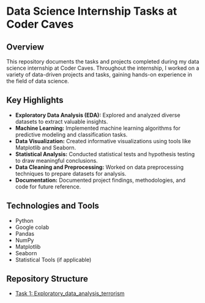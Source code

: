 # Data Science Internship Tasks at Coder Caves



## Overview

This repository documents the tasks and projects completed during my data science internship at Coder Caves. Throughout the internship, I worked on a variety of data-driven projects and tasks, gaining hands-on experience in the field of data science.

## Key Highlights

- **Exploratory Data Analysis (EDA):** Explored and analyzed diverse datasets to extract valuable insights.
- **Machine Learning:** Implemented machine learning algorithms for predictive modeling and classification tasks.
- **Data Visualization:** Created informative visualizations using tools like Matplotlib and Seaborn.
- **Statistical Analysis:** Conducted statistical tests and hypothesis testing to draw meaningful conclusions.
- **Data Cleaning and Preprocessing:** Worked on data preprocessing techniques to prepare datasets for analysis.
- **Documentation:** Documented project findings, methodologies, and code for future reference.

## Technologies and Tools

- Python
- Google colab
- Pandas
- NumPy
- Matplotlib
- Seaborn
- Statistical Tools (if applicable)

## Repository Structure

- [Task 1: Exploratory_data_analysis_terrorism](https://github.com/kabilesh902/CVIP-Data-Science/blob/main/Exploratory_data_analysis_terrorism.ipynb)
